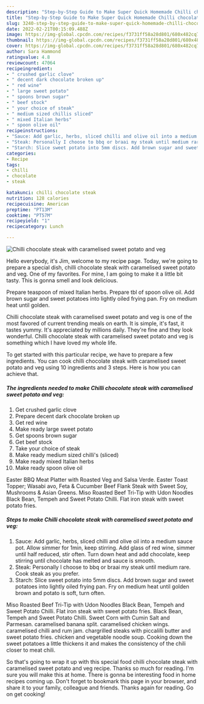```yaml
---
description: "Step-by-Step Guide to Make Super Quick Homemade Chilli chocolate steak with caramelised sweet potato and veg"
title: "Step-by-Step Guide to Make Super Quick Homemade Chilli chocolate steak with caramelised sweet potato and veg"
slug: 3240-step-by-step-guide-to-make-super-quick-homemade-chilli-chocolate-steak-with-caramelised-sweet-potato-and-veg
date: 2022-02-21T00:15:09.488Z
image: https://img-global.cpcdn.com/recipes/f3731ff58a28d801/680x482cq70/chilli-chocolate-steak-with-caramelised-sweet-potato-and-veg-recipe-main-photo.jpg
thumbnail: https://img-global.cpcdn.com/recipes/f3731ff58a28d801/680x482cq70/chilli-chocolate-steak-with-caramelised-sweet-potato-and-veg-recipe-main-photo.jpg
cover: https://img-global.cpcdn.com/recipes/f3731ff58a28d801/680x482cq70/chilli-chocolate-steak-with-caramelised-sweet-potato-and-veg-recipe-main-photo.jpg
author: Sara Hammond
ratingvalue: 4.8
reviewcount: 47064
recipeingredient:
- " crushed garlic clove"
- " decent dark chocolate broken up"
- " red wine"
- " large sweet potato"
- " spoons brown sugar"
- " beef stock"
- " your choice of steak"
- " medium sized chillis sliced"
- " mixed Italian herbs"
- " spoon olive oil"
recipeinstructions:
- "Sauce: Add garlic, herbs, sliced chilli and olive oil into a medium sauce pot. Allow simmer for 1min, keep stirring. Add glass of red wine, simmer until half reduced, stir often. Turn down heat and add chocolate, keep stirring until chocolate has melted and sauce is smooth."
- "Steak: Personally I choose to bbq or braai my steak until medium rare. Cook steak as you prefer."
- "Starch: Slice sweet potato into 5mm discs. Add brown sugar and sweet potatoes into lightly oiled frying pan. Fry on medium heat until golden brown and potato is soft, turn often."
categories:
- Recipe
tags:
- chilli
- chocolate
- steak

katakunci: chilli chocolate steak 
nutrition: 128 calories
recipecuisine: American
preptime: "PT13M"
cooktime: "PT57M"
recipeyield: "1"
recipecategory: Lunch

---
```



![Chilli chocolate steak with caramelised sweet potato and veg](https://img-global.cpcdn.com/recipes/f3731ff58a28d801/680x482cq70/chilli-chocolate-steak-with-caramelised-sweet-potato-and-veg-recipe-main-photo.jpg)

Hello everybody, it's Jim, welcome to my recipe page. Today, we're going to prepare a special dish, chilli chocolate steak with caramelised sweet potato and veg. One of my favorites. For mine, I am going to make it a little bit tasty. This is gonna smell and look delicious.

Prepare teaspoon of mixed Italian herbs. Prepare tbl of spoon olive oil. Add brown sugar and sweet potatoes into lightly oiled frying pan. Fry on medium heat until golden.

Chilli chocolate steak with caramelised sweet potato and veg is one of the most favored of current trending meals on earth. It is simple, it's fast, it tastes yummy. It's appreciated by millions daily. They're fine and they look wonderful. Chilli chocolate steak with caramelised sweet potato and veg is something which I have loved my whole life.


To get started with this particular recipe, we have to prepare a few ingredients. You can cook chilli chocolate steak with caramelised sweet potato and veg using 10 ingredients and 3 steps. Here is how you can achieve that.

<!--inarticleads1-->

##### The ingredients needed to make Chilli chocolate steak with caramelised sweet potato and veg:

1. Get  crushed garlic clove
1. Prepare  decent dark chocolate broken up
1. Get  red wine
1. Make ready  large sweet potato
1. Get  spoons brown sugar
1. Get  beef stock
1. Take  your choice of steak
1. Make ready  medium sized chilli&#39;s (sliced)
1. Make ready  mixed Italian herbs
1. Make ready  spoon olive oil


Easter BBQ Meat Platter with Roasted Veg and Salsa Verde. Easter Toast Topper; Wasabi avo, Feta &amp; Cucumber Beef Flank Steak with Sweet Soy, Mushrooms &amp; Asian Greens. Miso Roasted Beef Tri-Tip with Udon Noodles Black Bean, Tempeh and Sweet Potato Chilli. Flat iron steak with sweet potato fries. 

<!--inarticleads2-->

##### Steps to make Chilli chocolate steak with caramelised sweet potato and veg:

1. Sauce: Add garlic, herbs, sliced chilli and olive oil into a medium sauce pot. Allow simmer for 1min, keep stirring. Add glass of red wine, simmer until half reduced, stir often. Turn down heat and add chocolate, keep stirring until chocolate has melted and sauce is smooth.
1. Steak: Personally I choose to bbq or braai my steak until medium rare. Cook steak as you prefer.
1. Starch: Slice sweet potato into 5mm discs. Add brown sugar and sweet potatoes into lightly oiled frying pan. Fry on medium heat until golden brown and potato is soft, turn often.


Miso Roasted Beef Tri-Tip with Udon Noodles Black Bean, Tempeh and Sweet Potato Chilli. Flat iron steak with sweet potato fries. Black Bean, Tempeh and Sweet Potato Chilli. Sweet Corn with Cumin Salt and Parmesan. caramelised banana split. caramelised chicken wings. caramelised chilli and rum jam. chargrilled steaks with piccalilli butter and sweet potato fries. chicken and vegetable noodle soup. Cooking down the sweet potatoes a little thickens it and makes the consistency of the chili closer to meat chili. 

So that's going to wrap it up with this special food chilli chocolate steak with caramelised sweet potato and veg recipe. Thanks so much for reading. I'm sure you will make this at home. There is gonna be interesting food in home recipes coming up. Don't forget to bookmark this page in your browser, and share it to your family, colleague and friends. Thanks again for reading. Go on get cooking!
